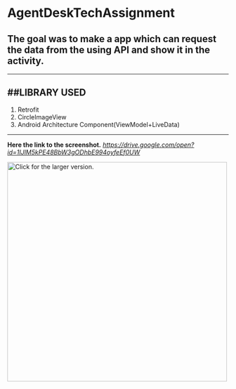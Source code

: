 # AgentDeskTechAssignment
## The goal was to make a app which can request the data from the using API and show it in the activity.

---
##LIBRARY USED
---
1. Retrofit
2. CircleImageView
3. Android Architecture Component(ViewModel+LiveData)
***
**Here the link to the screenshot.**
_https://drive.google.com/open?id=1IJlM5kPE48BbW3gODhbE994oyfeEf0UW_

<a href="https://drive.google.com/uc?export=view&id=1IJlM5kPE48BbW3gODhbE994oyfeEf0UW"><img src="https://drive.google.com/uc?export=view&id=1IJlM5kPE48BbW3gODhbE994oyfeEf0UW" style="width: 500px; max-width: 100%; height: auto" title="Click for the larger version." /></a>
